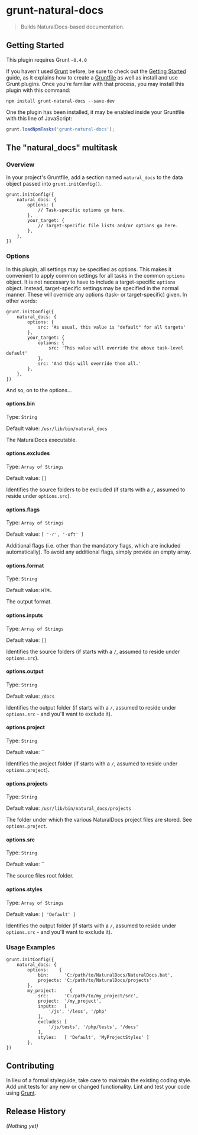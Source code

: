 # grunt-natural-docs

> Builds NaturalDocs-based documentation.

## Getting Started
This plugin requires Grunt `~0.4.0`

If you haven't used [Grunt](http://gruntjs.com/) before, be sure to check out the [Getting Started](http://gruntjs.com/getting-started) guide, as it explains how to create a [Gruntfile](http://gruntjs.com/sample-gruntfile) as well as install and use Grunt plugins. Once you're familiar with that process, you may install this plugin with this command:

```shell
npm install grunt-natural-docs --save-dev
```

One the plugin has been installed, it may be enabled inside your Gruntfile with this line of JavaScript:

```js
grunt.loadNpmTasks('grunt-natural-docs');
```

## The "natural_docs" multitask

### Overview
In your project's Gruntfile, add a section named `natural_docs` to the data object passed into `grunt.initConfig()`.

	grunt.initConfig({
		natural_docs: {
			options: {
				// Task-specific options go here.
			},
			your_target: {
				// Target-specific file lists and/or options go here.
	 		},
		},
	})


### Options

In this plugin, all settings may be specified as options. This makes it convenient to apply common settings for all tasks in the common `options` object. It is not necessary to have to include a target-specific `options` object. Instead, target-specific settings may be specified in the normal manner. These will override any options (task- or target-specific) given. In other words:

	grunt.initConfig({
		natural_docs: {
			options: {
				src: 'As usual, this value is "default" for all targets'
			},
			your_target: {
				options: {
					src: 'This value will override the above task-level default'
				},
				src: 'And this will override them all.'
	 		},
		},
	})

And so, on to the options...

#### options.bin
Type: `String`

Default value: `/usr/lib/bin/natural_docs`

The NaturalDocs executable.


#### options.excludes
Type: `Array of Strings`

Default value: `[]`

Identifies the source folders to be excluded (if starts with a `/`, assumed to reside under `options.src`).


#### options.flags
Type: `Array of Strings`

Default value: `[ '-r', '-oft' ]`

Additional flags (i.e. other than the mandatory flags, which are included automatically). To avoid any additional flags, simply provide an empty array.


#### options.format
Type: `String`

Default value: `HTML`

The output format.


#### options.inputs
Type: `Array of Strings`

Default value: `[]`

Identifies the source folders (if starts with a `/`, assumed to reside under `options.src`).


#### options.output
Type: `String`

Default value: `/docs`

Identifies the output folder (if starts with a `/`, assumed to reside under `options.src` - and you'll want to exclude it).


#### options.project
Type: `String`

Default value: ``

Identifies the project folder (if starts with a `/`, assumed to reside under `options.project`).


#### options.projects
Type: `String`

Default value: `/usr/lib/bin/natural_docs/projects`

The folder under which the various NaturalDocs project files are stored. See `options.project`.


#### options.src
Type: `String`

Default value: ``

The source files root folder.


#### options.styles
Type: `Array of Strings`

Default value: `[ 'Default' ]`

Identifies the output folder (if starts with a `/`, assumed to reside under `options.src` - and you'll want to exclude it).


### Usage Examples

	grunt.initConfig({
		natural_docs: {
			options:    {
				bin:      'C:/path/to/NaturalDocs/NaturalDocs.bat',
				projects: 'C:/path/to/NaturalDocs/projects'
			},
			my_project:     {
				src:      'C:/path/to/my_project/src',
				project:  '/my_project',
				inputs:   [
					'/js', '/less', '/php'
				],
				excludes: [
					'/js/tests', '/php/tests', '/docs'
				],
				styles:   [ 'Default', 'MyProjectStyles' ]
			},
	})

## Contributing
In lieu of a formal styleguide, take care to maintain the existing coding style. Add unit tests for any new or changed functionality. Lint and test your code using [Grunt](http://gruntjs.com/).

## Release History
_(Nothing yet)_
